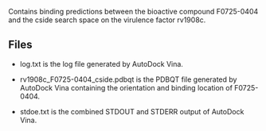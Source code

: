 Contains binding predictions between the bioactive compound F0725-0404 and the cside search space on the virulence factor rv1908c.

## Files

- log.txt is the log file generated by AutoDock Vina.

- rv1908c_F0725-0404_cside.pdbqt is the PDBQT file generated by AutoDock Vina containing the orientation and binding location of F0725-0404.

- stdoe.txt is the combined STDOUT and STDERR output of AutoDock Vina.

